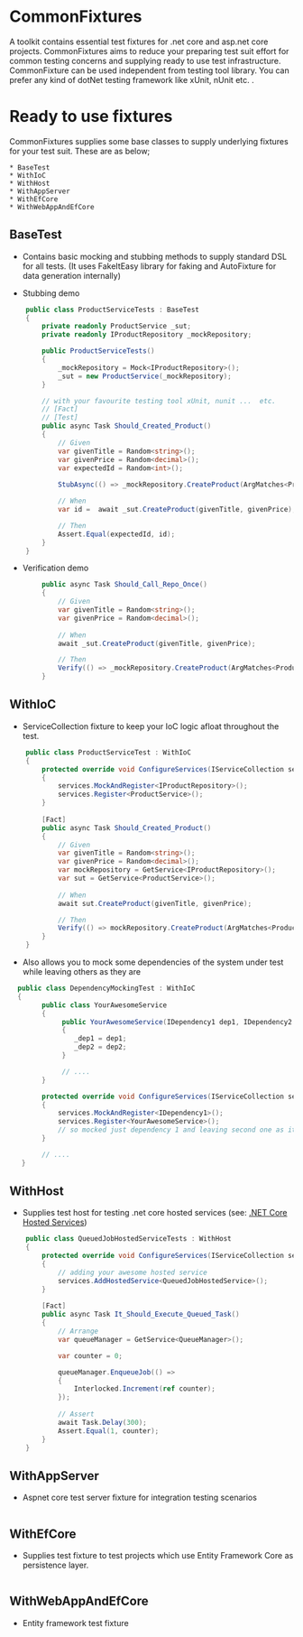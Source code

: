 CommonFixtures
========
A toolkit contains essential test fixtures for .net core and asp.net core projects. CommonFixtures aims 
to reduce your preparing test suit effort for common testing concerns and supplying ready to use test infrastructure.
CommonFixture can be used independent from testing tool library. You can prefer any kind of dotNet testing framework like xUnit, nUnit etc. .

Ready to use fixtures
========
CommonFixtures supplies some base classes to supply underlying fixtures for your test suit. These are as below;
    
    * BaseTest
    * WithIoC
    * WithHost
    * WithAppServer
    * WithEfCore
    * WithWebAppAndEfCore

## BaseTest 

* Contains basic mocking and stubbing methods to supply standard DSL for all tests. (It uses FakeItEasy library for faking and AutoFixture for data generation internally)

* Stubbing demo
```csharp
    public class ProductServiceTests : BaseTest
    {
        private readonly ProductService _sut;
        private readonly IProductRepository _mockRepository;

        public ProductServiceTests()
        {
            _mockRepository = Mock<IProductRepository>();
            _sut = new ProductService(_mockRepository);
        }

        // with your favourite testing tool xUnit, nunit ...  etc.
        // [Fact]
        // [Test]
        public async Task Should_Created_Product()
        {
            // Given
            var givenTitle = Random<string>();
            var givenPrice = Random<decimal>();
            var expectedId = Random<int>();
            
            StubAsync(() => _mockRepository.CreateProduct(ArgMatches<Product>(x => x.Title == givenTitle && x.Price == givenPrice), ArgIgnore<CancellationToken>()), expectedId);

            // When
            var id =  await _sut.CreateProduct(givenTitle, givenPrice);

            // Then
            Assert.Equal(expectedId, id);
        }
    }
```
* Verification demo
```csharp
        public async Task Should_Call_Repo_Once()
        {
            // Given
            var givenTitle = Random<string>();
            var givenPrice = Random<decimal>();
            
            // When
            await _sut.CreateProduct(givenTitle, givenPrice);

            // Then
            Verify(() => _mockRepository.CreateProduct(ArgMatches<Product>(x => x.Title == givenTitle && x.Price == givenPrice), ArgIgnore<CancellationToken>()), numberOfTimes: 1);
        }
```

## WithIoC 

* ServiceCollection fixture to keep your IoC logic afloat throughout the test. 

```csharp
    public class ProductServiceTest : WithIoC
    {
        protected override void ConfigureServices(IServiceCollection services)
        {
            services.MockAndRegister<IProductRepository>();
            services.Register<ProductService>();
        }
        
        [Fact]
        public async Task Should_Created_Product()
        {
            // Given
            var givenTitle = Random<string>();
            var givenPrice = Random<decimal>();
            var mockRepository = GetService<IProductRepository>();
            var sut = GetService<ProductService>();
            
            // When
            await sut.CreateProduct(givenTitle, givenPrice);

            // Then
            Verify(() => mockRepository.CreateProduct(ArgMatches<Product>(x => x.Title == givenTitle && x.Price == givenPrice), ArgIgnore<CancellationToken>()), numberOfTimes: 1);
        }
    }
```

* Also allows you to mock some dependencies of the system under test while leaving others as they are
```csharp
  public class DependencyMockingTest : WithIoC
  {
        public class YourAwesomeService
        {
             public YourAwesomeService(IDependency1 dep1, IDependency2 dep2)
             {
                _dep1 = dep1;
                _dep2 = dep2;
             }

             // ....
        }

        protected override void ConfigureServices(IServiceCollection services)
        {
            services.MockAndRegister<IDependency1>();
            services.Register<YourAwesomeService>();
            // so mocked just dependency 1 and leaving second one as it is
        }

        // ....
   }
```

## WithHost

* Supplies test host for testing .net core hosted services (see: [.NET Core Hosted Services](https://docs.microsoft.com/tr-tr/aspnet/core/fundamentals/host/hosted-services?view=aspnetcore-3.1&tabs=visual-studio))

```csharp
    public class QueuedJobHostedServiceTests : WithHost
    {
        protected override void ConfigureServices(IServiceCollection services)
        {
            // adding your awesome hosted service
            services.AddHostedService<QueuedJobHostedService>();
        }
        
        [Fact]
        public async Task It_Should_Execute_Queued_Task()
        {
            // Arrange
            var queueManager = GetService<QueueManager>();

            var counter = 0;

            queueManager.EnqueueJob(() =>
            {
                Interlocked.Increment(ref counter);
            });
            
            // Assert
            await Task.Delay(300);
            Assert.Equal(1, counter);
        }
    }
```

## WithAppServer 

* Aspnet core test server fixture for integration testing scenarios

```csharp
```

## WithEfCore 

* Supplies test fixture to test projects which use Entity Framework Core as persistence layer.

```csharp
```

## WithWebAppAndEfCore 

* Entity framework test fixture 

```csharp
```



